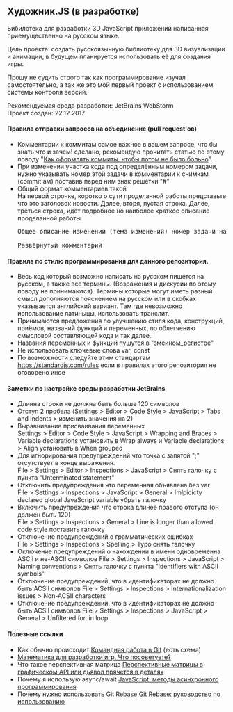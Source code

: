 ## Художник.JS (в разработке)
Бибилотека для разработки 3D JavaScript приложений написанная приемущественно на русском языке.

Цель проекта: создать русскоязычную библиотеку для 3D визуализации и анимации, в будущем планируется использовать её для
создания игры.

Прошу не судить строго так как программирование изучал самостоятельно, а так же это мой первый проект с использованием
системы контроля версий. 

Рекомендуемая среда разработки: JetBrains WebStorm<br>
Проект создан: 22.12.2017

#### Правила отправки запросов на объединение (pull request'ов)
- Комментарии к коммитам самое важное в вашем запросе, что бы знать что и зачем! сделано, рекомендую прочитать статью
  по этому поводу "<a href="https://habrahabr.ru/company/Voximplant/blog/276695/">Как оформлять коммиты, чтобы потом не
  было больно</a>".
- При изменении участка кода под определённым номером задачи, нужно указывать номер этой задачи в комментарии к снимкам
  (commit'ам) поставив перед ним знак решётки "#"
- Общий формат комментариев такой<br>
  На первой строчке, коротко о сути проделанной работы представьте что это заголовок новости. Далее, вторя, пустая
  строка. Далее, треться строка, идёт подробное но наиболее краткое описание проделанной работы<br>
  <pre>
  Общее описание изменений (тема изменений) номер задачи на GitHub

  Развёрнутый комментарий
  </pre>


#### Правила по стилю программирования для данного репозитория.
- Весь код который возможно написать на русском пишется на русском, а также все термины. (Возражения и дискусии по этому
  поводу не принимаются). Термины которые могут иметь разный смысл дополняются пояснением на русском или в скобках
  указывается английский вариант. Там где невозможно использование латиныцы, использовать транслит.
- Принимаются предложения по улучшению стиля кода, конструкций, приёмов, названий функций и переменных, по облегчению
  смысловой составляющей кода и так далее.
- Названия переменных и функций пушутся в "<a href="https://ru.wikipedia.org/wiki/Snake_case">змеином_регистре</a>"
- Не использовать ключевые слова var, const
- По возможности следуйте этим стандартам https://standardjs.com/rules если в правилах этого репозитория не оговорено
  иное

#### Заметки по настройке среды разработки JetBrains
- Длинна строки не должна быть больше 120 символов
- Отступ 2 пробела (Settings > Editor > Code Style > JavaScript > Tabs and Indents > изменить значения на 2)
- Выравнивание присваивания переменных<br>
  Settings > Editor > Code Style > JavaScript > Wrapping and Braces > Variable declarations установить в Wrap always и
  Variable declarations > Align установить в When grouped
- Для игнорирования предупреждений что точка с запятой ";" отсутствует в конце выражения.<br>
  File > Settings > Editor > Inspections > JavaScript > Снять галочку с пункта "Unterminated statement"
- Отключить предупреждения что переменная объявлена без var<br>
  File > Settings > Inspections > JavaScript > General > Imlpicicty declared global JavaScript variable убрать галочку
- Включить предупреждения что строка длинее правого отступа (он должен быть 120)<br>
  File > Settings > Inspections > General > Line is longer than allowed code style поставить галочку
- Отключение предупреждений о грамматических ошибках<br>
  File > Settings > Inspections > Spelling > Typo снять галочку
- Оключение предупреждений о нахождении в имени одновременна ASCII и не-ASCII символов
  File > Settings > Inspections > JavaScript > Naming conventions > Снять галочку с пункта "Identifiers with ASCII
  symbols"
- Отключение предупреждений, что в идентификаторах не должно быть ACSII символов
  File > Settings > Inspections > Internationalization issues > Non-ACSII characters
- Отключение предупреждений, что в идентификаторах не должно быть ACSII символов
  File > Settings > Inspections > JavaScript > General > Unfiltered for..in loop
  
#### Полезные ссылки
- Как обычно происходит <a href="https://habrahabr.ru/post/75990/">Командная работа в Git</a> (есть схема)
- <a href="https://toster.ru/q/269411">Математика для разработки игр. Что посоветуете?</a>
- Что такое перспективная матрица 
<a href="https://habrahabr.ru/post/252771/">Перспективные матрицы в графическом API или дьявол прячется в деталях</a>
- Почему я использую async/await
<a href="https://habrahabr.ru/company/ruvds/blog/337662/">JavaScript: методы асинхронного программирования</a>
- Почему нужно использовать Git Rebase
<a href="https://habrahabr.ru/post/161009/">Git Rebase: руководство по использованию</a>